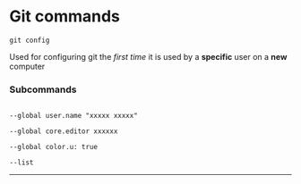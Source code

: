 # Git commands

`git config`

Used for configuring git the *first time* it is used by a **specific** user on a **new** computer

### Subcommands

```

--global user.name "xxxxx xxxxx"

--global core.editor xxxxxx

--global color.u: true

--list

```

---

